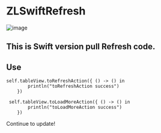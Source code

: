 # ZLSwiftRefresh
![image](https://github.com/MakeZL/ZLSwiftRefresh/blob/master/screenhot1.gif)

This is Swift version pull Refresh code.
-------
## Use
	self.tableView.toRefreshAction({ () -> () in
            println("toRefreshAction success")
        })
       
	 self.tableView.toLoadMoreAction({ () -> () in
            println("toLoadMoreAction success")
        })

Continue to update!

